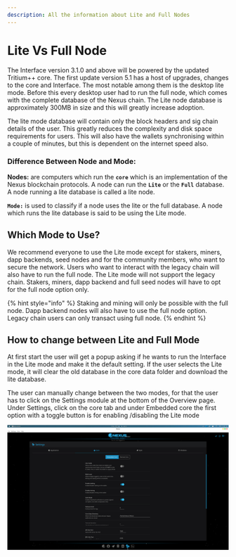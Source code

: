 ```yaml
---
description: All the information about Lite and Full Nodes
---
```


# Lite Vs Full Node

The Interface version 3.1.0 and above will be powered by the updated Tritium++ core. The first update version 5.1 has a host of upgrades, changes to the core and Interface. The most notable among them is the desktop lite mode. Before this every desktop user had to run the full node, which comes with the complete database of the Nexus chain. The Lite node database is approximately  300MB in size and this will greatly increase adoption.

The lite mode database will contain only the block headers and sig chain details of the user. This greatly reduces the complexity and disk space requirements for users. This will also have the wallets synchronising within a couple of minutes, but this is dependent on the internet speed also.&#x20;

### Difference Between Node and Mode:

**Nodes:** are computers which run the **`core`** which is an implementation of the Nexus blockchain protocols. A node can run the **`Lite`** or the **`Full`** database. A node running a lite database is called a lite node.

**`Mode:`** is used to classify if a node uses the lite or the full database. A node which runs the lite database is said to be using the Lite mode.

## Which Mode to Use?

We recommend everyone to use the Lite mode except for stakers, miners, dapp backends, seed nodes and for the community members, who want to secure the network. Users who want to interact with the legacy chain will also have to run the full node. The Lite mode will not support the legacy chain. Stakers, miners, dapp backend and full seed nodes will have to opt for the full node option only. &#x20;

{% hint style="info" %}
Staking and mining will only be possible with the full node. Dapp backend nodes will also have to use the full node option. Legacy chain users can only transact using full node.
{% endhint %}



## How to change between Lite and Full Mode

At first start the user will get a popup asking if he wants to run the Interface in the Lite mode and make it the default setting. If the user selects the Lite mode, it will clear the old database in the core data folder and download the lite database.





The user can manually change between the two modes, for that the user has to click on the Settings module at the bottom of the Overview page. Under Settings, click on the core tab and under Embedded core the first option with a toggle button is for enabling /disabling the Lite mode

![Manual Lite mode settings](<../../../.gitbook/assets/LIte Mode.png>)

